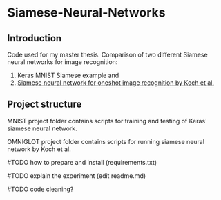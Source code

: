 # Siamese-Neural-Networks

## Introduction
Code used for my master thesis. Comparison of two different Siamese neural networks for image recognition: 
1. Keras MNIST Siamese example and
2. [Siamese neural network for oneshot image recognition by Koch et al.](https://www.cs.cmu.edu/~rsalakhu/papers/oneshot1.pdf)

## Project structure

MNIST project folder contains scripts for training and testing of Keras' siamese neural network.

OMNIGLOT project folder contains scripts for running siamese neural network by Koch et al.

#TODO
how to prepare and install (requirements.txt)

#TODO
explain the experiment (edit readme.md)

#TODO
code cleaning?